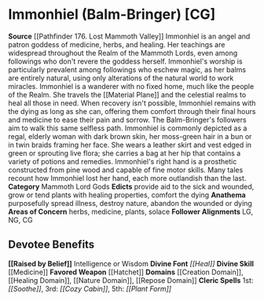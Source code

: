 ﻿---
ability:
- Intelligence
- Wisdom
ability_boost:
- Intelligence
- Wisdom
alignment: CG
deity:
- '[[DATABASE/deity/Immonhiel|Immonhiel]]'
deity_category: Mammoth Lord Gods
divine_font: Heal
domain:
- '[[DATABASE/domain/Creation Domain|Creation]]'
- '[[DATABASE/domain/Healing Domain|Healing]]'
- '[[DATABASE/domain/Nature Domain|Nature]]'
- '[[DATABASE/domain/Repose Domain|Repose]]'
favored_weapon: '[[DATABASE/weapon/Hatchet|Hatchet]]'
follower_alignment:
- LG
- NG
- CG
id: '238'
name: Immonhiel
rarity: Common
skill:
- '[[DATABASE/skill/Medicine|Medicine]]'
source: '[[DATABASE/source/Pathfinder 176. Lost Mammoth Valley|Pathfinder #176: Lost
  Mammoth Valley]]'
trait: null
type: Deity

---
# Immonhiel (Balm-Bringer) [CG]

**Source** [[Pathfinder 176. Lost Mammoth Valley]]
Immonhiel is an angel and patron goddess of medicine, herbs, and healing. Her teachings are widespread throughout the Realm of the Mammoth Lords, even among followings who don't revere the goddess herself. Immonhiel's worship is particularly prevalent among followings who eschew magic, as her balms are entirely natural, using only alterations of the natural world to work miracles. 
Immonhiel is a wanderer with no fixed home, much like the people of the Realm. She travels the [[Material Plane]] and the celestial realms to heal all those in need. When recovery isn't possible, Immonhiel remains with the dying as long as she can, offering them comfort through their final hours and medicine to ease their pain and sorrow. The Balm-Bringer's followers aim to walk this same selfless path. 
Immonhiel is commonly depicted as a regal, elderly woman with dark brown skin, her moss-green hair in a bun or in twin braids framing her face. She wears a leather skirt and vest edged in green or sprouting live flora; she carries a bag at her hip that contains a variety of potions and remedies. Immonhiel's right hand is a prosthetic constructed from pine wood and capable of fine motor skills. Many tales recount how Immonhiel lost her hand, each more outlandish than the last.
**Category** Mammoth Lord Gods
**Edicts** provide aid to the sick and wounded, grow or tend plants with healing properties, comfort the dying
**Anathema** purposefully spread illness, destroy nature, abandon the wounded or dying
**Areas of Concern** herbs, medicine, plants, solace
**Follower Alignments** LG, NG, CG

## Devotee Benefits

**[[Raised by Belief]]** Intelligence or Wisdom
**Divine Font** _[[Heal]]_
**Divine Skill** [[Medicine]]
**Favored Weapon** [[Hatchet]]
**Domains** [[Creation Domain]], [[Healing Domain]], [[Nature Domain]], [[Repose Domain]]
**Cleric Spells** 1st: _[[Soothe]]_, 3rd: _[[Cozy Cabin]]_, 5th: _[[Plant Form]]_
